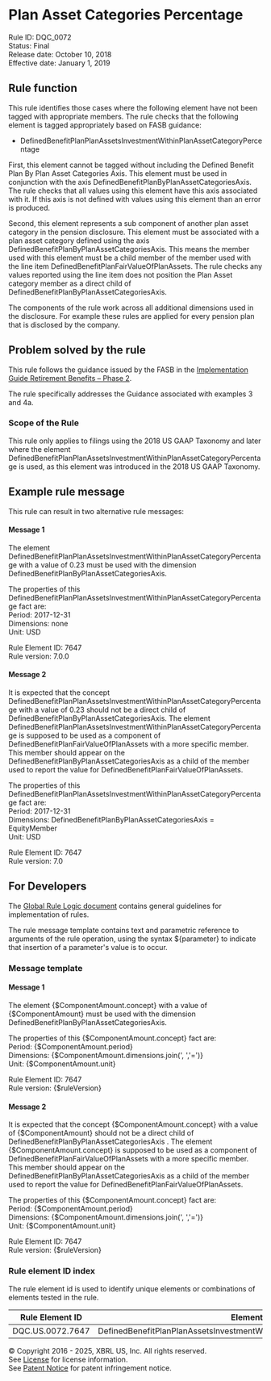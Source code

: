 # Plan Asset Categories Percentage
Rule ID: DQC_0072  
Status: Final  
Release date: October 10, 2018  
Effective date: January 1, 2019 

## Rule function 
This rule identifies those cases where the following element have not been tagged with appropriate members. The rule checks that the following element is tagged appropriately based on FASB guidance:

- DefinedBenefitPlanPlanAssetsInvestmentWithinPlanAssetCategoryPercentage

First, this element cannot be tagged without including the Defined Benefit Plan By Plan Asset Categories Axis.  This element must be used in conjunction with the axis DefinedBenefitPlanByPlanAssetCategoriesAxis. The rule checks that all values using this element have this axis associated with it. If this axis is not defined with values using this element than an error is produced.  

Second, this element  represents a sub component of another plan asset category in the pension disclosure. This element  must be associated with a plan asset category defined using the axis DefinedBenefitPlanByPlanAssetCategoriesAxis. This means the member used with this element  must be a child member of the member used with the line item DefinedBenefitPlanFairValueOfPlanAssets. The rule checks any values reported using the line item does not position the Plan Asset category member as a direct child of DefinedBenefitPlanByPlanAssetCategoriesAxis.  

The components of the rule work across all additional dimensions used in the disclosure. For example these rules are applied for every pension plan that is disclosed by the company.  

## Problem solved by the rule
This rule follows the guidance issued by the FASB in the [Implementation Guide Retirement Benefits &#8211; Phase 2](https://www.fasb.org/cs/ContentServer?c=Document_C&#038;cid=1176169401814&#038;d=&#038;pagename=FASB%2FDocument_C%2FDocumentPage). 

The rule specifically addresses the Guidance associated with examples 3 and 4a.  

### Scope of the Rule
This rule only applies to filings using the 2018 US GAAP Taxonomy and later where the element DefinedBenefitPlanPlanAssetsInvestmentWithinPlanAssetCategoryPercentage is used, as this element was introduced in the 2018 US GAAP Taxonomy.  

## Example rule message
This rule can result in two alternative rule messages:

#### Message 1
The element DefinedBenefitPlanPlanAssetsInvestmentWithinPlanAssetCategoryPercentage with a value of 0.23 must be used with the dimension DefinedBenefitPlanByPlanAssetCategoriesAxis.  

The properties of this DefinedBenefitPlanPlanAssetsInvestmentWithinPlanAssetCategoryPercentage fact are:  
Period: 2017-12-31  
Dimensions: none  
Unit: USD

Rule Element ID: 7647  
Rule version: 7.0.0

#### Message 2
It is expected that the concept DefinedBenefitPlanPlanAssetsInvestmentWithinPlanAssetCategoryPercentage with a value of 0.23 should not be a direct child of DefinedBenefitPlanByPlanAssetCategoriesAxis. The element DefinedBenefitPlanPlanAssetsInvestmentWithinPlanAssetCategoryPercentage is supposed to be used as a  component of DefinedBenefitPlanFairValueOfPlanAssets with a more specific member.  This member should appear on the DefinedBenefitPlanByPlanAssetCategoriesAxis as a child of the member used to report the value for DefinedBenefitPlanFairValueOfPlanAssets.  

The properties of this DefinedBenefitPlanPlanAssetsInvestmentWithinPlanAssetCategoryPercentage fact are:  
Period: 2017-12-31  
Dimensions: DefinedBenefitPlanByPlanAssetCategoriesAxis = EquityMember  
Unit: USD

Rule Element ID: 7647  
Rule version: 7.0

## For Developers
The [Global Rule Logic document](https://github.com/DataQualityCommittee/dqc_us_rules/blob/master/docs/GlobalRuleLogic.md) contains general guidelines for implementation of rules.  

The rule message template contains text and parametric reference to arguments of the rule operation, using the syntax ${parameter} to indicate that insertion of a parameter's value is to occur.  

### Message template

#### Message 1
The element {$ComponentAmount.concept} with a value of {$ComponentAmount} must be used with the dimension DefinedBenefitPlanByPlanAssetCategoriesAxis.  

The properties of this {$ComponentAmount.concept} fact are:  
Period: {$ComponentAmount.period}  
Dimensions: {$ComponentAmount.dimensions.join(', ','=')}  
Unit: {$ComponentAmount.unit}

Rule Element ID: 7647  
Rule version: {$ruleVersion}

#### Message 2
It is expected that the concept {$ComponentAmount.concept} with a value of {$ComponentAmount} should not be a direct child of DefinedBenefitPlanByPlanAssetCategoriesAxis .  The element {$ComponentAmount.concept} is supposed to be used as a  component of DefinedBenefitPlanFairValueOfPlanAssets with a more specific member.  This member should appear on the DefinedBenefitPlanByPlanAssetCategoriesAxis as a child of the member used to report the value for DefinedBenefitPlanFairValueOfPlanAssets.  

The properties of this {$ComponentAmount.concept} fact are:  
Period: {$ComponentAmount.period}  
Dimensions: {$ComponentAmount.dimensions.join(', ','=')}  
Unit: {$ComponentAmount.unit}

Rule Element ID: 7647  
Rule version: {$ruleVersion}

### Rule element ID index 
The rule element id is used to identify unique elements or combinations of elements tested in the rule. 

|Rule Element ID|Element|
|--------|--------|
|DQC.US.0072.7647|DefinedBenefitPlanPlanAssetsInvestmentWithinPlanAssetCategoryPercentage|

© Copyright 2016 - 2025, XBRL US, Inc. All rights reserved.   
See [License](https://xbrl.us/dqc-license) for license information.  
See [Patent Notice](https://xbrl.us/dqc-patent) for patent infringement notice.  
